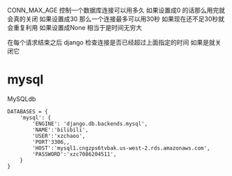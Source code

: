CONN_MAX_AGE 控制一个数据库连接可以用多久
如果设置成0 的话那么用完就会真的关闭
如果设置成30 那么一个连接最多可以用30秒 如果现在还不足30秒就会重复利用
如果设置成None 相当于是时间无穷大

在每个请求结束之后 django 检查连接是否已经超过上面指定的时间 如果是就关闭它

# mysql #
MySQLdb

```
DATABASES = {
    'mysql': {
        'ENGINE': 'django.db.backends.mysql',
		'NAME':'bilibili',
		'USER':'xzchaoo',
		'PORT'3306,,
		'HOST':'mysql1.cngzps6tvbak.us-west-2.rds.amazonaws.com',
		'PASSWORD':'xzc7086204511',
    }
}
```
